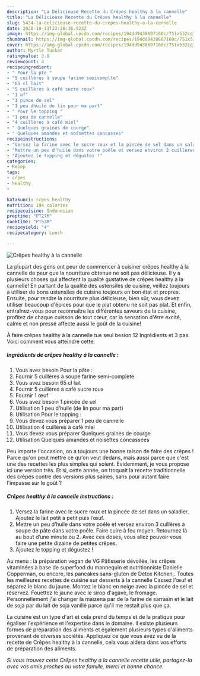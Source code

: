 ```yaml
---
description: "La Délicieuse Recette du Crêpes healthy à la cannelle"
title: "La Délicieuse Recette du Crêpes healthy à la cannelle"
slug: 5434-la-delicieuse-recette-du-crepes-healthy-a-la-cannelle
date: 2020-10-11T22:26:36.523Z
image: https://img-global.cpcdn.com/recipes/194dd9438607160c/751x532cq70/crepes-healthy-a-la-cannelle-photo-principale-de-la-recette.jpg
thumbnail: https://img-global.cpcdn.com/recipes/194dd9438607160c/751x532cq70/crepes-healthy-a-la-cannelle-photo-principale-de-la-recette.jpg
cover: https://img-global.cpcdn.com/recipes/194dd9438607160c/751x532cq70/crepes-healthy-a-la-cannelle-photo-principale-de-la-recette.jpg
author: Myrtle Tucker
ratingvalue: 3.8
reviewcount: 4
recipeingredient:
- " Pour la pte "
- "5 cuillères à soupe farine semicomplte"
- "65 cl lait"
- "5 cuillères à café sucre roux"
- "1 uf"
- "1 pince de sel"
- "1 peu dhuile de lin pour ma part"
- " Pour le topping "
- "1 peu de cannelle"
- "4 cuillères à café miel"
- " Quelques graines de courge"
- " Quelques amandes et noisettes concasses"
recipeinstructions:
- "Versez la farine avec le sucre roux et la pincée de sel dans un saladier. Ajoutez le lait petit à petit puis l’œuf."
- "Mettre un peu d’huile dans votre poêle et versez environ 3 cuillères à soupe de pâte dans votre poêle. Faire cuire à feu moyen. Retournez là au bout d’une minute ou 2. Avec ces doses, vous allez pouvoir vous faire une petite dizaine de petites crêpes."
- "Ajoutez le topping et dégustez !"
categories:
- Resep
tags:
- crpes
- healthy
- 

katakunci: crpes healthy  
nutrition: 194 calories
recipecuisine: Indonesian
preptime: "PT27M"
cooktime: "PT53M"
recipeyield: "4"
recipecategory: Lunch

---
```



![Crêpes healthy à la cannelle](https://img-global.cpcdn.com/recipes/194dd9438607160c/751x532cq70/crepes-healthy-a-la-cannelle-photo-principale-de-la-recette.jpg)

La plupart des gens ont peur de commencer à cuisiner crêpes healthy à la cannelle de peur que la nourriture obtenue ne soit pas délicieuse. Il y a plusieurs choses qui affectent la qualité gustative de crêpes healthy à la cannelle! En partant de la qualité des ustensiles de cuisine, veillez toujours à utiliser de bons ustensiles de cuisine toujours en bon état et propres. Ensuite, pour rendre la nourriture plus délicieuse, bien sûr, vous devez utiliser beaucoup d'épices pour que le plat obtenu ne soit pas plat. Et enfin, entraînez-vous pour reconnaître les différentes saveurs de la cuisine, profitez de chaque cuisson de tout cœur, car la sensation d'être excité, calme et non pressé affecte aussi le goût de la cuisine!

<!--inarticleads1-->

À faire crêpes healthy à la cannelle tue seul besion 12 Ingrédients et 3 pas. Voici comment vous atteindre cette.

##### Ingrédients de crêpes healthy à la cannelle :

1. Vous avez besoin  Pour la pâte :
1. Fournir 5 cuillères à soupe farine semi-complète
1. Vous avez besoin 65 cl lait
1. Fournir 5 cuillères à café sucre roux
1. Fournir 1 œuf
1. Vous avez besoin 1 pincée de sel
1. Utilisation 1 peu d’huile (de lin pour ma part)
1. Utilisation  Pour le topping :
1. Vous devez vous préparer 1 peu de cannelle
1. Utilisation 4 cuillères à café miel
1. Vous devez vous préparer  Quelques graines de courge
1. Utilisation  Quelques amandes et noisettes concassées


Peu importe l&#39;occasion, on a toujours une bonne raison de faire des crêpes ! Parce qu&#39;on peut mettre ce qu&#39;on veut dedans, mais aussi parce que c&#39;est une des recettes les plus simples qui soient. Evidemment, je vous propose ici une version très. Et si, cette année, on troquait la recette traditionnelle des crêpes contre des versions plus saines, sans pour autant faire l&#39;impasse sur le goût ? 

<!--inarticleads2-->

##### Crêpes healthy à la cannelle instructions :

1. Versez la farine avec le sucre roux et la pincée de sel dans un saladier. Ajoutez le lait petit à petit puis l’œuf.
1. Mettre un peu d’huile dans votre poêle et versez environ 3 cuillères à soupe de pâte dans votre poêle. Faire cuire à feu moyen. Retournez là au bout d’une minute ou 2. Avec ces doses, vous allez pouvoir vous faire une petite dizaine de petites crêpes.
1. Ajoutez le topping et dégustez !


Au menu : la préparation vegan de VG Pâtisserie dévoilée, les crêpes vitaminées à base de superfood du mannequin et nutritionniste Danielle Copperman, ou encore, les pancakes sans-gluten de Detox Kitchen,. Toutes les meilleures recettes de cuisine sur desserts à la cannelle Cassez l&#39;œuf et séparez le blanc du jaune. Montez le blanc en neige avec la pincée de sel et réservez. Fouettez le jaune avec le sirop d&#39;agave, le fromage. Personnellement j&#39;ai changer la maïzena par de la farine de sarrasin et le lait de soja par du lait de soja vanillé parce qu&#39;il me restait plus que ça. 

<!--inarticleads1-->

<p>
La cuisine est un type d'art et cela prend du temps et de la pratique pour égaliser l'expérience et l'expertise dans le domaine. Il existe plusieurs formes de préparation des aliments et également plusieurs types d'aliments provenant de diverses sociétés. Appliquez ce que vous avez vu de la recette de Crêpes healthy à la cannelle, cela vous aidera dans vos efforts de préparation des aliments.
</p>

<p>
<i>Si vous trouvez cette Crêpes healthy à la cannelle recette utile, partagez-la avec vos amis proches ou votre famille, merci et bonne chance.</i>
</p>
